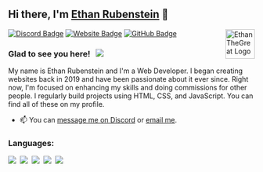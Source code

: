 ## Hi there, I'm [Ethan Rubenstein](https://ethanthegreat.com) 👋

<img align="right" src="https://ethanthegreat.com/images/logo_circle.png" alt="EthanTheGreat Logo" width="60" height="60"/>

[![Discord Badge](https://img.shields.io/badge/-Discord-0e76a8?style=flat-square&logo=Discord&logoColor=white)](https://ethanthegreat.com/discord)
[![Website Badge](https://img.shields.io/badge/Website-3b5998?style=flat-square&logo=google-chrome&logoColor=white)](https://ethanthegreat.com)
[![GitHub Badge](https://img.shields.io/badge/-GitHub-ffffff?style=flat-square&logo=Github&logoColor=black)](https://github.com/ethanmrubenstein)

### Glad to see you here! &nbsp; ![](https://komarev.com/ghpvc/?username=ethanmrubenstein&label=Views&color=blue&style=plastic) 

My name is Ethan Rubenstein and I'm a Web Developer. I began creating websites back in 2019 and have been passionate about it ever since. Right now, I'm focused on enhancing my skills and doing commissions for other people. I regularly build projects using HTML, CSS, and JavaScript. You can find all of these on my profile.

- 📫 You can [message me on Discord](https://discord.com/users/617902351138816032) or [email me](mailto:ethanmrubenstein@gmail.com).

### Languages:

![](https://img.shields.io/badge/HTML-E34F26?style=for-the-badge&logo=html5&logoColor=white)&nbsp;
![](https://img.shields.io/badge/CSS-1572B6?style=for-the-badge&logo=css3&logoColor=white)&nbsp;
![](https://img.shields.io/badge/JavaScript-F7DF1E?style=for-the-badge&logo=javascript&logoColor=black)&nbsp;
![](https://img.shields.io/badge/PHP-43853D?style=for-the-badge&logo=PHP&logoColor=white)&nbsp;
![](https://img.shields.io/badge/Python-3776AB?style=for-the-badge&logo=python&logoColor=white)&nbsp;
